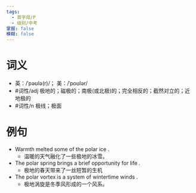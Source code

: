```yaml
---
tags:
  - 首字母/P
  - 级别/中考
掌握: false
模糊: false
---
```

# 词义
- 英：/ˈpəʊlə(r)/； 美：/ˈpoʊlər/
- #词性/adj  极地的；磁极的；南极(或北极)的；完全相反的；截然对立的；近地极的
- #词性/n  极线；极面
# 例句
- Warmth melted some of the polar ice .
	- 温暖的天气融化了一些极地的冰雪。
- The polar spring brings a brief opportunity for life .
	- 极地的春天带来了一丝短暂的生机
- The polar vortex is a system of wintertime winds .
	- 极地涡旋是冬季风形成的一个风系。
